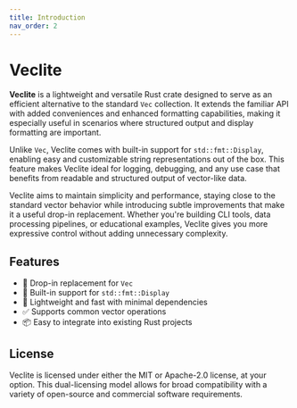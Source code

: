 ```yaml
---
title: Introduction
nav_order: 2
---
```


# Veclite

**Veclite** is a lightweight and versatile Rust crate designed to serve as an efficient alternative to the standard `Vec` collection. It extends the familiar API with added conveniences and enhanced formatting capabilities, making it especially useful in scenarios where structured output and display formatting are important.

Unlike `Vec`, Veclite comes with built-in support for `std::fmt::Display`, enabling easy and customizable string representations out of the box. This feature makes Veclite ideal for logging, debugging, and any use case that benefits from readable and structured output of vector-like data.

Veclite aims to maintain simplicity and performance, staying close to the standard vector behavior while introducing subtle improvements that make it a useful drop-in replacement. Whether you're building CLI tools, data processing pipelines, or educational examples, Veclite gives you more expressive control without adding unnecessary complexity.

## Features

- 🧰 Drop-in replacement for `Vec`
- 🎨 Built-in support for `std::fmt::Display`
- 🚀 Lightweight and fast with minimal dependencies
- ✅ Supports common vector operations
- 📦 Easy to integrate into existing Rust projects

## License

Veclite is licensed under either the MIT or Apache-2.0 license, at your option. This dual-licensing model allows for broad compatibility with a variety of open-source and commercial software requirements.
